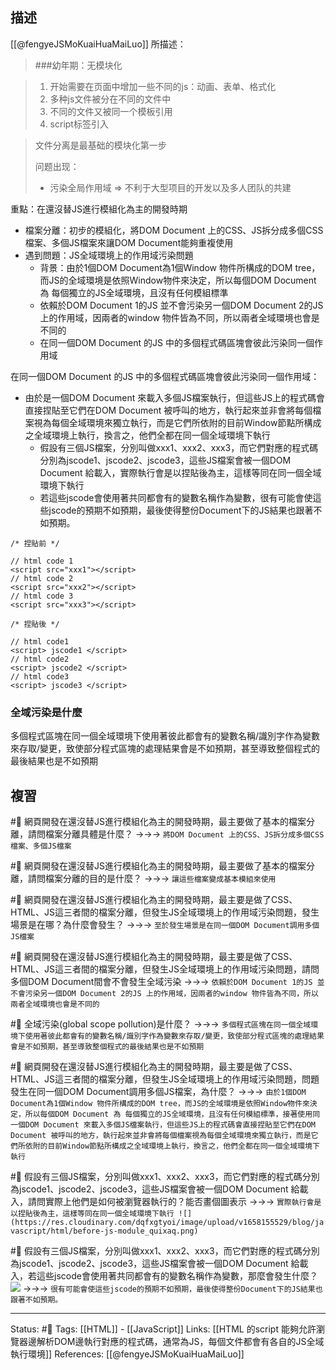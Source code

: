 
## 描述


[[@fengyeJSMoKuaiHuaMaiLuo]] 所描述：
> ###幼年期：无模块化

> 1. 开始需要在页面中增加一些不同的js：动画、表单、格式化
> 2. 多种js文件被分在不同的文件中
> 3. 不同的文件又被同一个模板引用
> 4. script标签引入

> 文件分离是最基础的模块化第一步
> 
> 问题出现：
> - 污染全局作用域 => 不利于大型项目的开发以及多人团队的共建


重點：在還沒替JS進行模組化為主的開發時期
- 檔案分離：初步的模組化，將DOM Document 上的CSS、JS拆分成多個CSS檔案、多個JS檔案來讓DOM Document能夠重複使用
- 遇到問題：JS全域環境上的作用域污染問題
	- 背景：由於1個DOM Document為1個Window 物件所構成的DOM tree，而JS的全域環境是依照Window物件來決定，所以每個DOM Document 為 每個獨立的JS全域環境，且沒有任何模組標準
	- 依賴於DOM Document 1的JS 並不會污染另一個DOM Document 2的JS 上的作用域，因兩者的window 物件皆為不同，所以兩者全域環境也會是不同的
	- 在同一個DOM Document 的JS 中的多個程式碼區塊會彼此污染同一個作用域

在同一個DOM Document 的JS 中的多個程式碼區塊會彼此污染同一個作用域：
- 由於是一個DOM Document 來載入多個JS檔案執行，但這些JS上的程式碼會直接捏貼至它們在DOM Document 被呼叫的地方，執行起來並非會將每個檔案視為每個全域環境來獨立執行，而是它們所依附的目前Window節點所構成之全域環境上執行，換言之，他們全都在同一個全域環境下執行
	- 假設有三個JS檔案，分別叫做xxx1、xxx2、xxx3，而它們對應的程式碼分別為jscode1、jscode2、jscode3，這些JS檔案會被一個DOM Document 給載入，實際執行會是以捏貼後為主，這樣等同在同一個全域環境下執行
	- 若這些jscode會使用著共同都會有的變數名稱作為變數，很有可能會使這些jscode的預期不如預期，最後使得整份Document下的JS結果也跟著不如預期。
```
/* 捏貼前 */

// html code 1
<script src="xxx1"></script>
// html code 2 
<script src="xxx2"></script>
// html code 3 
<script src="xxx3"></script>

/* 捏貼後 */

// html code1
<script> jscode1 </script>
// html code2 
<script> jscode2 </script>
// html code3
<script> jscode3 </script>
```

### 全域污染是什麼
多個程式區塊在同一個全域環境下使用著彼此都會有的變數名稱/識別字作為變數來存取/變更，致使部分程式區塊的處理結果會是不如預期，甚至導致整個程式的最後結果也是不如預期



## 複習
#🧠 網頁開發在還沒替JS進行模組化為主的開發時期，最主要做了基本的檔案分離，請問檔案分離具體是什麼？ ->->-> `將DOM Document 上的CSS、JS拆分成多個CSS檔案、多個JS檔案`
<!--SR:!2022-08-16,18,250-->


#🧠 網頁開發在還沒替JS進行模組化為主的開發時期，最主要做了基本的檔案分離，請問檔案分離的目的是什麼？ ->->-> `讓這些檔案變成基本模組來使用`


#🧠  網頁開發在還沒替JS進行模組化為主的開發時期，最主要是做了CSS、HTML、JS這三者間的檔案分離，但發生JS全域環境上的作用域污染問題，發生場景是在哪？為什麼會發生？  ->->-> `至於發生場景是在同一個DOM Document調用多個JS檔案`
<!--SR:!2022-08-01,10,250-->

#🧠 網頁開發在還沒替JS進行模組化為主的開發時期，最主要是做了CSS、HTML、JS這三者間的檔案分離，但發生JS全域環境上的作用域污染問題，請問多個DOM Document間會不會發生全域污染 ->->-> `依賴於DOM Document 1的JS 並不會污染另一個DOM Document 2的JS 上的作用域，因兩者的window 物件皆為不同，所以兩者全域環境也會是不同的`
<!--SR:!2022-08-01,10,250-->


#🧠 全域污染(global scope pollution)是什麼？ ->->-> `多個程式區塊在同一個全域環境下使用著彼此都會有的變數名稱/識別字作為變數來存取/變更，致使部分程式區塊的處理結果會是不如預期，甚至導致整個程式的最後結果也是不如預期`
<!--SR:!2022-08-16,18,250-->


#🧠 網頁開發在還沒替JS進行模組化為主的開發時期，最主要是做了CSS、HTML、JS這三者間的檔案分離，但發生JS全域環境上的作用域污染問題，問題發生在同一個DOM Document調用多個JS檔案，為什麼？ ->->-> `由於1個DOM Document為1個Window 物件所構成的DOM tree，而JS的全域環境是依照Window物件來決定，所以每個DOM Document 為 每個獨立的JS全域環境，且沒有任何模組標準，接著使用同一個DOM Document 來載入多個JS檔案執行，但這些JS上的程式碼會直接捏貼至它們在DOM Document 被呼叫的地方，執行起來並非會將每個檔案視為每個全域環境來獨立執行，而是它們所依附的目前Window節點所構成之全域環境上執行，換言之，他們全都在同一個全域環境下執行`
<!--SR:!2022-08-21,22,250-->


#🧠 假設有三個JS檔案，分別叫做xxx1、xxx2、xxx3，而它們對應的程式碼分別為jscode1、jscode2、jscode3，這些JS檔案會被一個DOM Document 給載入，請問實際上他們是如何被瀏覽器執行的？能否畫個圖表示 ->->-> `實際執行會是以捏貼後為主，這樣等同在同一個全域環境下執行 ![](https://res.cloudinary.com/dqfxgtyoi/image/upload/v1658155529/blog/javascript/html/before-js-module_quixaq.png)`
<!--SR:!2022-08-01,10,250-->


#🧠  假設有三個JS檔案，分別叫做xxx1、xxx2、xxx3，而它們對應的程式碼分別為jscode1、jscode2、jscode3，這些JS檔案會被一個DOM Document 給載入，若這些jscode會使用著共同都會有的變數名稱作為變數，那麼會發生什麼？ ![](https://res.cloudinary.com/dqfxgtyoi/image/upload/v1658155529/blog/javascript/html/before-js-module_quixaq.png) ->->-> `很有可能會使這些jscode的預期不如預期，最後使得整份Document下的JS結果也跟著不如預期。`
<!--SR:!2022-08-17,19,250-->



---
Status: #🌱 
Tags:
[[HTML]]  - [[JavaScript]]
Links:
[[HTML 的script 能夠允許瀏覽器邊解析DOM邊執行對應的程式碼，通常為JS，每個文件都會有各自的JS全域執行環境]]
References:
[[@fengyeJSMoKuaiHuaMaiLuo]]